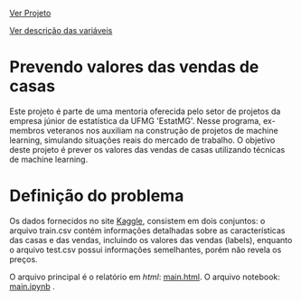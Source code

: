 [Ver Projeto](https://salvnetto.github.io/house-pricing/main.html)

[Ver descrição das variáveis](https://salvnetto.github.io/house-pricing/data/data_description.txt)

# Prevendo valores das vendas de casas

Este projeto é parte de uma mentoria oferecida pelo setor de projetos da empresa júnior de estatística da UFMG 'EstatMG'. Nesse programa, ex-membros veteranos nos auxiliam na construção de projetos de machine learning, simulando situações reais do mercado de trabalho. O objetivo deste projeto é prever os valores das vendas de casas utilizando técnicas de machine learning.

# Definição do problema

Os dados fornecidos no site [Kaggle](https://www.kaggle.com/competitions/house-prices-advanced-regression-techniques), consistem em dois conjuntos: o arquivo train.csv contém informações detalhadas sobre as características das casas e das vendas, incluindo os valores das vendas (labels), enquanto o arquivo test.csv possui informações semelhantes, porém não revela os preços.

O arquivo principal é o relatório em *html*: [main.html](main.html).
O arquivo notebook: [main.ipynb](main.ipynb) .
